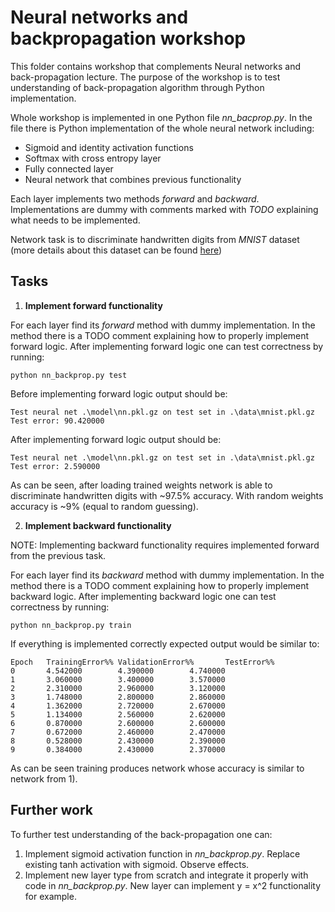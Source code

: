 # Neural networks and backpropagation workshop

This folder contains workshop that complements Neural networks and back-propagation lecture. The purpose of the workshop is to test understanding of back-propagation algorithm through Python implementation.

Whole workshop is implemented in one Python file *nn_bacprop.py*. In the file there is Python implementation of the whole neural network including:
* Sigmoid and identity activation functions
* Softmax with cross entropy layer
* Fully connected layer
* Neural network that combines previous functionality

Each layer implements two methods *forward* and *backward*. Implementations are dummy with comments marked with *TODO* explaining what needs to be implemented.

Network task is to discriminate handwritten digits from *MNIST* dataset (more details about this dataset can be found [here](http://yann.lecun.com/exdb/mnist/))

## Tasks

1) **Implement forward functionality**

For each layer find its *forward* method with dummy implementation. In the method there is a TODO comment explaining how to properly implement forward logic.
After implementing forward logic one can test correctness by running:

```
python nn_backprop.py test
```

Before implementing forward logic output should be:
```
Test neural net .\model\nn.pkl.gz on test set in .\data\mnist.pkl.gz
Test error: 90.420000
```

After implementing forward logic output should be:
```
Test neural net .\model\nn.pkl.gz on test set in .\data\mnist.pkl.gz
Test error: 2.590000
```

As can be seen, after loading trained weights network is able to discriminate handwritten digits with ~97.5% accuracy. With random weights accuracy is ~9% (equal to random guessing).

2) **Implement backward functionality**

NOTE: Implementing backward functionality requires implemented forward from the previous task.

For each layer find its *backward* method with dummy implementation. In the method there is a TODO comment explaining how to properly implement backward logic.
After implementing backward logic one can test correctness by running:

```
python nn_backprop.py train
```
If everything is implemented correctly expected output would be similar to:

```
Epoch   TrainingError%% ValidationError%%       TestError%%
0       4.542000        4.390000        4.740000
1       3.060000        3.400000        3.570000
2       2.310000        2.960000        3.120000
3       1.748000        2.800000        2.860000
4       1.362000        2.720000        2.670000
5       1.134000        2.560000        2.620000
6       0.870000        2.600000        2.600000
7       0.672000        2.460000        2.470000
8       0.528000        2.430000        2.390000
9       0.384000        2.430000        2.370000
```

As can be seen training produces network whose accuracy is similar to network from 1).

## Further work

To further test understanding of the back-propagation one can:

1) Implement sigmoid activation function in *nn_backprop.py*. Replace existing tanh activation with sigmoid. Observe effects.
2) Implement new layer type from scratch and integrate it properly with code in *nn_backprop.py*. New layer can implement y = x^2 functionality for example.